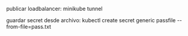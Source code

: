 publicar loadbalancer:
minikube tunnel

guardar secret desde archivo:
kubectl create secret generic passfile --from-file=pass.txt

